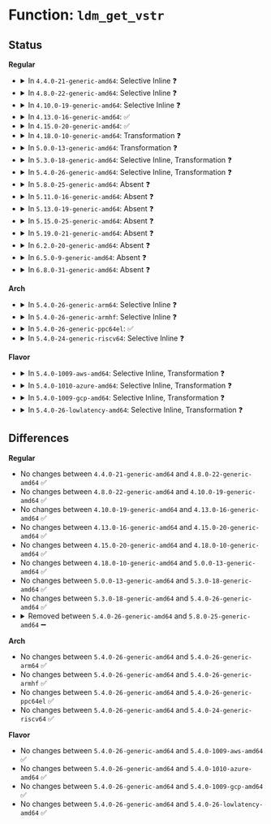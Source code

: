 # Function: <code>ldm_get_vstr</code>

## Status
<b>Regular</b>
<ul>
<li>
<details>
<summary>In <code>4.4.0-21-generic-amd64</code>: Selective Inline ❓</summary>

```c
int ldm_get_vstr(const u8 * block, u8 * buffer, int buflen)
```

```json
{
  "name": "ldm_get_vstr",
  "collision_type": "Unique Static",
  "inline_type": "Selective",
  "funcs": [
    {
      "addr": 18446744071582843056,
      "name": "ldm_get_vstr",
      "external": false,
      "loc": "block/partitions/ldm.c:758",
      "file": "block/partitions/ldm.c",
      "inline": "not declared, inlined",
      "caller_inline": [],
      "caller_func": [
        "block/partitions/ldm.c:ldm_ldmdb_add",
        "block/partitions/ldm.c:ldm_ldmdb_add",
        "block/partitions/ldm.c:ldm_ldmdb_add",
        "block/partitions/ldm.c:ldm_ldmdb_add",
        "block/partitions/ldm.c:ldm_ldmdb_add",
        "block/partitions/ldm.c:ldm_ldmdb_add",
        "block/partitions/ldm.c:ldm_ldmdb_add"
      ]
    }
  ],
  "symbols": [
    {
      "addr": 18446744071582843056,
      "name": "ldm_get_vstr",
      "section": ".text",
      "bind": "STB_LOCAL",
      "size": 117
    }
  ]
}
```
</details>
</li>
<li>
<details>
<summary>In <code>4.8.0-22-generic-amd64</code>: Selective Inline ❓</summary>

```c
int ldm_get_vstr(const u8 * block, u8 * buffer, int buflen)
```

```json
{
  "name": "ldm_get_vstr",
  "collision_type": "Unique Static",
  "inline_type": "Selective",
  "funcs": [
    {
      "addr": 18446744071583126816,
      "name": "ldm_get_vstr",
      "external": false,
      "loc": "block/partitions/ldm.c:706",
      "file": "block/partitions/ldm.c",
      "inline": "not declared, inlined",
      "caller_inline": [],
      "caller_func": [
        "block/partitions/ldm.c:ldm_ldmdb_add",
        "block/partitions/ldm.c:ldm_ldmdb_add",
        "block/partitions/ldm.c:ldm_ldmdb_add",
        "block/partitions/ldm.c:ldm_ldmdb_add",
        "block/partitions/ldm.c:ldm_ldmdb_add",
        "block/partitions/ldm.c:ldm_ldmdb_add",
        "block/partitions/ldm.c:ldm_ldmdb_add"
      ]
    }
  ],
  "symbols": [
    {
      "addr": 18446744071583126816,
      "name": "ldm_get_vstr",
      "section": ".text",
      "bind": "STB_LOCAL",
      "size": 117
    }
  ]
}
```
</details>
</li>
<li>
<details>
<summary>In <code>4.10.0-19-generic-amd64</code>: Selective Inline ❓</summary>

```c
int ldm_get_vstr(const u8 * block, u8 * buffer, int buflen)
```

```json
{
  "name": "ldm_get_vstr",
  "collision_type": "Unique Static",
  "inline_type": "Selective",
  "funcs": [
    {
      "addr": 18446744071583238736,
      "name": "ldm_get_vstr",
      "external": false,
      "loc": "block/partitions/ldm.c:706",
      "file": "block/partitions/ldm.c",
      "inline": "not declared, inlined",
      "caller_inline": [],
      "caller_func": [
        "block/partitions/ldm.c:ldm_ldmdb_add",
        "block/partitions/ldm.c:ldm_ldmdb_add",
        "block/partitions/ldm.c:ldm_ldmdb_add",
        "block/partitions/ldm.c:ldm_ldmdb_add",
        "block/partitions/ldm.c:ldm_ldmdb_add",
        "block/partitions/ldm.c:ldm_ldmdb_add",
        "block/partitions/ldm.c:ldm_ldmdb_add"
      ]
    }
  ],
  "symbols": [
    {
      "addr": 18446744071583238736,
      "name": "ldm_get_vstr",
      "section": ".text",
      "bind": "STB_LOCAL",
      "size": 117
    }
  ]
}
```
</details>
</li>
<li>
<details>
<summary>In <code>4.13.0-16-generic-amd64</code>: ✅</summary>

```c
int ldm_get_vstr(const u8 * block, u8 * buffer, int buflen)
```

```json
{
  "name": "ldm_get_vstr",
  "collision_type": "Unique Static",
  "inline_type": "No",
  "funcs": [
    {
      "addr": 18446744071583291664,
      "name": "ldm_get_vstr",
      "external": false,
      "loc": "block/partitions/ldm.c:706",
      "file": "block/partitions/ldm.c",
      "inline": "seen, unknown",
      "caller_inline": [],
      "caller_func": [
        "block/partitions/ldm.c:ldm_ldmdb_add",
        "block/partitions/ldm.c:ldm_ldmdb_add",
        "block/partitions/ldm.c:ldm_ldmdb_add",
        "block/partitions/ldm.c:ldm_ldmdb_add",
        "block/partitions/ldm.c:ldm_ldmdb_add",
        "block/partitions/ldm.c:ldm_ldmdb_add",
        "block/partitions/ldm.c:ldm_ldmdb_add"
      ]
    }
  ],
  "symbols": [
    {
      "addr": 18446744071583291664,
      "name": "ldm_get_vstr",
      "section": ".text",
      "bind": "STB_LOCAL",
      "size": 216
    }
  ]
}
```
</details>
</li>
<li>
<details>
<summary>In <code>4.15.0-20-generic-amd64</code>: ✅</summary>

```c
int ldm_get_vstr(const u8 * block, u8 * buffer, int buflen)
```

```json
{
  "name": "ldm_get_vstr",
  "collision_type": "Unique Static",
  "inline_type": "No",
  "funcs": [
    {
      "addr": 18446744071583472736,
      "name": "ldm_get_vstr",
      "external": false,
      "loc": "block/partitions/ldm.c:706",
      "file": "block/partitions/ldm.c",
      "inline": "seen, unknown",
      "caller_inline": [],
      "caller_func": [
        "block/partitions/ldm.c:ldm_ldmdb_add",
        "block/partitions/ldm.c:ldm_ldmdb_add",
        "block/partitions/ldm.c:ldm_ldmdb_add",
        "block/partitions/ldm.c:ldm_ldmdb_add",
        "block/partitions/ldm.c:ldm_ldmdb_add",
        "block/partitions/ldm.c:ldm_ldmdb_add",
        "block/partitions/ldm.c:ldm_ldmdb_add"
      ]
    }
  ],
  "symbols": [
    {
      "addr": 18446744071583472736,
      "name": "ldm_get_vstr",
      "section": ".text",
      "bind": "STB_LOCAL",
      "size": 216
    }
  ]
}
```
</details>
</li>
<li>
<details>
<summary>In <code>4.18.0-10-generic-amd64</code>: Transformation ❓</summary>

```c
int ldm_get_vstr(const u8 * block, u8 * buffer, int buflen)
```

```json
{
  "name": "ldm_get_vstr",
  "collision_type": "Unique Static",
  "inline_type": "No",
  "funcs": [
    {
      "addr": 0,
      "name": "ldm_get_vstr",
      "external": false,
      "loc": "block/partitions/ldm.c:706",
      "file": "block/partitions/ldm.c",
      "inline": "seen, unknown",
      "caller_inline": [],
      "caller_func": [
        "block/partitions/ldm.c:ldm_ldmdb_add",
        "block/partitions/ldm.c:ldm_ldmdb_add",
        "block/partitions/ldm.c:ldm_ldmdb_add",
        "block/partitions/ldm.c:ldm_ldmdb_add",
        "block/partitions/ldm.c:ldm_ldmdb_add",
        "block/partitions/ldm.c:ldm_ldmdb_add",
        "block/partitions/ldm.c:ldm_ldmdb_add"
      ]
    }
  ],
  "symbols": [
    {
      "addr": 18446744071583685472,
      "name": "ldm_get_vstr",
      "section": ".text",
      "bind": "STB_LOCAL",
      "size": 175
    },
    {
      "addr": 18446744071583692436,
      "name": "ldm_get_vstr.cold.9",
      "section": ".text",
      "bind": "STB_LOCAL",
      "size": 40
    }
  ]
}
```
</details>
</li>
<li>
<details>
<summary>In <code>5.0.0-13-generic-amd64</code>: Transformation ❓</summary>

```c
int ldm_get_vstr(const u8 * block, u8 * buffer, int buflen)
```

```json
{
  "name": "ldm_get_vstr",
  "collision_type": "Unique Static",
  "inline_type": "No",
  "funcs": [
    {
      "addr": 0,
      "name": "ldm_get_vstr",
      "external": false,
      "loc": "block/partitions/ldm.c:706",
      "file": "block/partitions/ldm.c",
      "inline": "seen, unknown",
      "caller_inline": [],
      "caller_func": [
        "block/partitions/ldm.c:ldm_ldmdb_add",
        "block/partitions/ldm.c:ldm_ldmdb_add",
        "block/partitions/ldm.c:ldm_ldmdb_add",
        "block/partitions/ldm.c:ldm_ldmdb_add",
        "block/partitions/ldm.c:ldm_ldmdb_add",
        "block/partitions/ldm.c:ldm_ldmdb_add",
        "block/partitions/ldm.c:ldm_ldmdb_add"
      ]
    }
  ],
  "symbols": [
    {
      "addr": 18446744071583792768,
      "name": "ldm_get_vstr",
      "section": ".text",
      "bind": "STB_LOCAL",
      "size": 175
    },
    {
      "addr": 18446744071583799873,
      "name": "ldm_get_vstr.cold.9",
      "section": ".text",
      "bind": "STB_LOCAL",
      "size": 40
    }
  ]
}
```
</details>
</li>
<li>
<details>
<summary>In <code>5.3.0-18-generic-amd64</code>: Selective Inline, Transformation ❓</summary>

```c
int ldm_get_vstr(const u8 * block, u8 * buffer, int buflen)
```

```json
{
  "name": "ldm_get_vstr",
  "collision_type": "Unique Static",
  "inline_type": "Selective",
  "funcs": [
    {
      "addr": 18446744071583982956,
      "name": "ldm_get_vstr",
      "external": false,
      "loc": "block/partitions/ldm.c:692",
      "file": "block/partitions/ldm.c",
      "inline": "not declared, inlined",
      "caller_inline": [],
      "caller_func": [
        "block/partitions/ldm.c:ldm_ldmdb_add",
        "block/partitions/ldm.c:ldm_ldmdb_add",
        "block/partitions/ldm.c:ldm_ldmdb_add",
        "block/partitions/ldm.c:ldm_ldmdb_add",
        "block/partitions/ldm.c:ldm_ldmdb_add",
        "block/partitions/ldm.c:ldm_parse_vol5",
        "block/partitions/ldm.c:ldm_parse_vol5"
      ]
    }
  ],
  "symbols": [
    {
      "addr": 18446744071583982800,
      "name": "ldm_get_vstr",
      "section": ".text",
      "bind": "STB_LOCAL",
      "size": 175
    },
    {
      "addr": 18446744071583990066,
      "name": "ldm_get_vstr.cold",
      "section": ".text",
      "bind": "STB_LOCAL",
      "size": 41
    }
  ]
}
```
</details>
</li>
<li>
<details>
<summary>In <code>5.4.0-26-generic-amd64</code>: Selective Inline, Transformation ❓</summary>

```c
int ldm_get_vstr(const u8 * block, u8 * buffer, int buflen)
```

```json
{
  "name": "ldm_get_vstr",
  "collision_type": "Unique Static",
  "inline_type": "Selective",
  "funcs": [
    {
      "addr": 18446744071584086332,
      "name": "ldm_get_vstr",
      "external": false,
      "loc": "block/partitions/ldm.c:692",
      "file": "block/partitions/ldm.c",
      "inline": "not declared, inlined",
      "caller_inline": [],
      "caller_func": [
        "block/partitions/ldm.c:ldm_ldmdb_add",
        "block/partitions/ldm.c:ldm_ldmdb_add",
        "block/partitions/ldm.c:ldm_ldmdb_add",
        "block/partitions/ldm.c:ldm_ldmdb_add",
        "block/partitions/ldm.c:ldm_ldmdb_add",
        "block/partitions/ldm.c:ldm_parse_vol5",
        "block/partitions/ldm.c:ldm_parse_vol5"
      ]
    }
  ],
  "symbols": [
    {
      "addr": 18446744071584086176,
      "name": "ldm_get_vstr",
      "section": ".text",
      "bind": "STB_LOCAL",
      "size": 175
    },
    {
      "addr": 18446744071584093442,
      "name": "ldm_get_vstr.cold",
      "section": ".text",
      "bind": "STB_LOCAL",
      "size": 41
    }
  ]
}
```
</details>
</li>
<li>
<details>
<summary>In <code>5.8.0-25-generic-amd64</code>: Absent ❓</summary>

```json
{
  "name": "ldm_get_vstr",
  "collision_type": "Unique Static",
  "inline_type": "Selective",
  "funcs": [
    {
      "addr": 0,
      "name": "ldm_get_vstr",
      "external": false,
      "loc": "block/partitions/ldm.c:692",
      "file": "block/partitions/ldm.c",
      "inline": "not declared, inlined",
      "caller_inline": [],
      "caller_func": [
        "block/partitions/ldm.c:ldm_parse_vblk",
        "block/partitions/ldm.c:ldm_parse_vol5",
        "block/partitions/ldm.c:ldm_parse_vol5",
        "block/partitions/ldm.c:ldm_parse_dsk3",
        "block/partitions/ldm.c:ldm_parse_dgr4",
        "block/partitions/ldm.c:ldm_parse_dgr3",
        "block/partitions/ldm.c:ldm_parse_cmp3"
      ]
    }
  ],
  "symbols": [
    {
      "addr": 18446744071584482608,
      "name": "ldm_get_vstr.isra.0",
      "section": ".text",
      "bind": "STB_LOCAL",
      "size": 174
    },
    {
      "addr": 18446744071584489880,
      "name": "ldm_get_vstr.isra.0.cold",
      "section": ".text",
      "bind": "STB_LOCAL",
      "size": 38
    }
  ]
}
```
</details>
</li>
<li>
<details>
<summary>In <code>5.11.0-16-generic-amd64</code>: Absent ❓</summary>

```json
{
  "name": "ldm_get_vstr",
  "collision_type": "Unique Static",
  "inline_type": "Selective",
  "funcs": [
    {
      "addr": 0,
      "name": "ldm_get_vstr",
      "external": false,
      "loc": "block/partitions/ldm.c:692",
      "file": "block/partitions/ldm.c",
      "inline": "not declared, inlined",
      "caller_inline": [],
      "caller_func": [
        "block/partitions/ldm.c:ldm_parse_vblk",
        "block/partitions/ldm.c:ldm_parse_vol5",
        "block/partitions/ldm.c:ldm_parse_vol5",
        "block/partitions/ldm.c:ldm_parse_dsk3",
        "block/partitions/ldm.c:ldm_parse_dgr4",
        "block/partitions/ldm.c:ldm_parse_dgr3",
        "block/partitions/ldm.c:ldm_parse_cmp3"
      ]
    }
  ],
  "symbols": [
    {
      "addr": 18446744071584596000,
      "name": "ldm_get_vstr.isra.0",
      "section": ".text",
      "bind": "STB_LOCAL",
      "size": 174
    },
    {
      "addr": 18446744071591374997,
      "name": "ldm_get_vstr.isra.0.cold",
      "section": ".text",
      "bind": "STB_LOCAL",
      "size": 38
    }
  ]
}
```
</details>
</li>
<li>
<details>
<summary>In <code>5.13.0-19-generic-amd64</code>: Absent ❓</summary>

```json
{
  "name": "ldm_get_vstr",
  "collision_type": "Unique Static",
  "inline_type": "Selective",
  "funcs": [
    {
      "addr": 0,
      "name": "ldm_get_vstr",
      "external": false,
      "loc": "block/partitions/ldm.c:692",
      "file": "block/partitions/ldm.c",
      "inline": "not declared, inlined",
      "caller_inline": [],
      "caller_func": [
        "block/partitions/ldm.c:ldm_parse_vblk",
        "block/partitions/ldm.c:ldm_parse_vblk",
        "block/partitions/ldm.c:ldm_parse_vblk",
        "block/partitions/ldm.c:ldm_parse_vblk",
        "block/partitions/ldm.c:ldm_parse_vol5",
        "block/partitions/ldm.c:ldm_parse_vol5",
        "block/partitions/ldm.c:ldm_parse_cmp3"
      ]
    }
  ],
  "symbols": [
    {
      "addr": 18446744071584627456,
      "name": "ldm_get_vstr.isra.0",
      "section": ".text",
      "bind": "STB_LOCAL",
      "size": 174
    },
    {
      "addr": 18446744071591317346,
      "name": "ldm_get_vstr.isra.0.cold",
      "section": ".text",
      "bind": "STB_LOCAL",
      "size": 38
    }
  ]
}
```
</details>
</li>
<li>
<details>
<summary>In <code>5.15.0-25-generic-amd64</code>: Absent ❓</summary>

```json
{
  "name": "ldm_get_vstr",
  "collision_type": "Unique Static",
  "inline_type": "Selective",
  "funcs": [
    {
      "addr": 0,
      "name": "ldm_get_vstr",
      "external": false,
      "loc": "block/partitions/ldm.c:692",
      "file": "block/partitions/ldm.c",
      "inline": "not declared, inlined",
      "caller_inline": [],
      "caller_func": [
        "block/partitions/ldm.c:ldm_parse_vblk",
        "block/partitions/ldm.c:ldm_parse_vblk",
        "block/partitions/ldm.c:ldm_parse_vblk",
        "block/partitions/ldm.c:ldm_parse_vblk",
        "block/partitions/ldm.c:ldm_parse_vol5",
        "block/partitions/ldm.c:ldm_parse_vol5",
        "block/partitions/ldm.c:ldm_parse_cmp3"
      ]
    }
  ],
  "symbols": [
    {
      "addr": 18446744071585043168,
      "name": "ldm_get_vstr.isra.0",
      "section": ".text",
      "bind": "STB_LOCAL",
      "size": 174
    },
    {
      "addr": 18446744071592317686,
      "name": "ldm_get_vstr.isra.0.cold",
      "section": ".text",
      "bind": "STB_LOCAL",
      "size": 38
    }
  ]
}
```
</details>
</li>
<li>
<details>
<summary>In <code>5.19.0-21-generic-amd64</code>: Absent ❓</summary>

```json
{
  "name": "ldm_get_vstr",
  "collision_type": "Unique Static",
  "inline_type": "Selective",
  "funcs": [
    {
      "addr": 0,
      "name": "ldm_get_vstr",
      "external": false,
      "loc": "block/partitions/ldm.c:692",
      "file": "block/partitions/ldm.c",
      "inline": "not declared, inlined",
      "caller_inline": [],
      "caller_func": [
        "block/partitions/ldm.c:ldm_parse_vblk",
        "block/partitions/ldm.c:ldm_parse_vblk",
        "block/partitions/ldm.c:ldm_parse_vblk",
        "block/partitions/ldm.c:ldm_parse_vblk",
        "block/partitions/ldm.c:ldm_parse_vol5",
        "block/partitions/ldm.c:ldm_parse_vol5",
        "block/partitions/ldm.c:ldm_parse_cmp3"
      ]
    }
  ],
  "symbols": [
    {
      "addr": 18446744071585762336,
      "name": "ldm_get_vstr.isra.0",
      "section": ".text",
      "bind": "STB_LOCAL",
      "size": 195
    },
    {
      "addr": 18446744071594102136,
      "name": "ldm_get_vstr.isra.0.cold",
      "section": ".text",
      "bind": "STB_LOCAL",
      "size": 38
    }
  ]
}
```
</details>
</li>
<li>
<details>
<summary>In <code>6.2.0-20-generic-amd64</code>: Absent ❓</summary>

```json
{
  "name": "ldm_get_vstr",
  "collision_type": "Unique Static",
  "inline_type": "Selective",
  "funcs": [
    {
      "addr": 18446744071586545216,
      "name": "ldm_get_vstr",
      "external": false,
      "loc": "block/partitions/ldm.c:692",
      "file": "block/partitions/ldm.c",
      "inline": "not declared, inlined",
      "caller_inline": [],
      "caller_func": [
        "block/partitions/ldm.c:ldm_parse_vblk",
        "block/partitions/ldm.c:ldm_parse_vblk",
        "block/partitions/ldm.c:ldm_parse_vblk",
        "block/partitions/ldm.c:ldm_parse_vblk",
        "block/partitions/ldm.c:ldm_parse_vol5",
        "block/partitions/ldm.c:ldm_parse_vol5",
        "block/partitions/ldm.c:ldm_parse_cmp3"
      ]
    }
  ],
  "symbols": [
    {
      "addr": 18446744071586545216,
      "name": "ldm_get_vstr.isra.0",
      "section": ".text",
      "bind": "STB_LOCAL",
      "size": 233
    }
  ]
}
```
</details>
</li>
<li>
<details>
<summary>In <code>6.5.0-9-generic-amd64</code>: Absent ❓</summary>

```json
{
  "name": "ldm_get_vstr",
  "collision_type": "Unique Static",
  "inline_type": "Selective",
  "funcs": [
    {
      "addr": 18446744071586796480,
      "name": "ldm_get_vstr",
      "external": false,
      "loc": "block/partitions/ldm.c:692",
      "file": "block/partitions/ldm.c",
      "inline": "not declared, inlined",
      "caller_inline": [],
      "caller_func": [
        "block/partitions/ldm.c:ldm_parse_vblk",
        "block/partitions/ldm.c:ldm_parse_vblk",
        "block/partitions/ldm.c:ldm_parse_vblk",
        "block/partitions/ldm.c:ldm_parse_vblk",
        "block/partitions/ldm.c:ldm_parse_vol5",
        "block/partitions/ldm.c:ldm_parse_vol5",
        "block/partitions/ldm.c:ldm_parse_cmp3"
      ]
    }
  ],
  "symbols": [
    {
      "addr": 18446744071586796480,
      "name": "ldm_get_vstr.isra.0",
      "section": ".text",
      "bind": "STB_LOCAL",
      "size": 126
    }
  ]
}
```
</details>
</li>
<li>
<details>
<summary>In <code>6.8.0-31-generic-amd64</code>: Absent ❓</summary>

```json
{
  "name": "ldm_get_vstr",
  "collision_type": "Unique Static",
  "inline_type": "Selective",
  "funcs": [
    {
      "addr": 18446744071587073312,
      "name": "ldm_get_vstr",
      "external": false,
      "loc": "block/partitions/ldm.c:692",
      "file": "block/partitions/ldm.c",
      "inline": "not declared, inlined",
      "caller_inline": [],
      "caller_func": [
        "block/partitions/ldm.c:ldm_parse_vblk",
        "block/partitions/ldm.c:ldm_parse_vblk",
        "block/partitions/ldm.c:ldm_parse_vblk",
        "block/partitions/ldm.c:ldm_parse_vblk",
        "block/partitions/ldm.c:ldm_parse_vol5",
        "block/partitions/ldm.c:ldm_parse_vol5",
        "block/partitions/ldm.c:ldm_parse_cmp3"
      ]
    }
  ],
  "symbols": [
    {
      "addr": 18446744071587073312,
      "name": "ldm_get_vstr.isra.0",
      "section": ".text",
      "bind": "STB_LOCAL",
      "size": 126
    }
  ]
}
```
</details>
</li>
</ul>
<b>Arch</b>
<ul>
<li>
<details>
<summary>In <code>5.4.0-26-generic-arm64</code>: Selective Inline ❓</summary>

```c
int ldm_get_vstr(const u8 * block, u8 * buffer, int buflen)
```

```json
{
  "name": "ldm_get_vstr",
  "collision_type": "Unique Static",
  "inline_type": "Selective",
  "funcs": [
    {
      "addr": 18446603336495928960,
      "name": "ldm_get_vstr",
      "external": false,
      "loc": "block/partitions/ldm.c:692",
      "file": "block/partitions/ldm.c",
      "inline": "not declared, inlined",
      "caller_inline": [],
      "caller_func": [
        "block/partitions/ldm.c:ldm_ldmdb_add",
        "block/partitions/ldm.c:ldm_ldmdb_add",
        "block/partitions/ldm.c:ldm_ldmdb_add",
        "block/partitions/ldm.c:ldm_ldmdb_add",
        "block/partitions/ldm.c:ldm_ldmdb_add",
        "block/partitions/ldm.c:ldm_parse_vol5",
        "block/partitions/ldm.c:ldm_parse_vol5"
      ]
    }
  ],
  "symbols": [
    {
      "addr": 18446603336495928960,
      "name": "ldm_get_vstr",
      "section": ".text",
      "bind": "STB_LOCAL",
      "size": 152
    }
  ]
}
```
</details>
</li>
<li>
<details>
<summary>In <code>5.4.0-26-generic-armhf</code>: Selective Inline ❓</summary>

```c
int ldm_get_vstr(const u8 * block, u8 * buffer, int buflen)
```

```json
{
  "name": "ldm_get_vstr",
  "collision_type": "Unique Static",
  "inline_type": "Selective",
  "funcs": [
    {
      "addr": 3229272240,
      "name": "ldm_get_vstr",
      "external": false,
      "loc": "block/partitions/ldm.c:692",
      "file": "block/partitions/ldm.c",
      "inline": "not declared, inlined",
      "caller_inline": [],
      "caller_func": [
        "block/partitions/ldm.c:ldm_ldmdb_add",
        "block/partitions/ldm.c:ldm_ldmdb_add",
        "block/partitions/ldm.c:ldm_ldmdb_add",
        "block/partitions/ldm.c:ldm_ldmdb_add",
        "block/partitions/ldm.c:ldm_ldmdb_add",
        "block/partitions/ldm.c:ldm_parse_vol5",
        "block/partitions/ldm.c:ldm_parse_vol5"
      ]
    }
  ],
  "symbols": [
    {
      "addr": 3229272240,
      "name": "ldm_get_vstr",
      "section": ".text",
      "bind": "STB_LOCAL",
      "size": 144
    }
  ]
}
```
</details>
</li>
<li>
<details>
<summary>In <code>5.4.0-26-generic-ppc64el</code>: ✅</summary>

```c
int ldm_get_vstr(const u8 * block, u8 * buffer, int buflen)
```

```json
{
  "name": "ldm_get_vstr",
  "collision_type": "Unique Static",
  "inline_type": "No",
  "funcs": [
    {
      "addr": 13835058055290143968,
      "name": "ldm_get_vstr",
      "external": false,
      "loc": "block/partitions/ldm.c:692",
      "file": "block/partitions/ldm.c",
      "inline": "seen, unknown",
      "caller_inline": [],
      "caller_func": [
        "block/partitions/ldm.c:ldm_ldmdb_add",
        "block/partitions/ldm.c:ldm_ldmdb_add",
        "block/partitions/ldm.c:ldm_ldmdb_add",
        "block/partitions/ldm.c:ldm_ldmdb_add",
        "block/partitions/ldm.c:ldm_ldmdb_add",
        "block/partitions/ldm.c:ldm_parse_vol5",
        "block/partitions/ldm.c:ldm_parse_vol5"
      ]
    }
  ],
  "symbols": [
    {
      "addr": 13835058055290143968,
      "name": "ldm_get_vstr",
      "section": ".text",
      "bind": "STB_LOCAL",
      "size": 212
    }
  ]
}
```
</details>
</li>
<li>
<details>
<summary>In <code>5.4.0-24-generic-riscv64</code>: Selective Inline ❓</summary>

```c
int ldm_get_vstr(const u8 * block, u8 * buffer, int buflen)
```

```json
{
  "name": "ldm_get_vstr",
  "collision_type": "Unique Static",
  "inline_type": "Selective",
  "funcs": [
    {
      "addr": 18446743936275040792,
      "name": "ldm_get_vstr",
      "external": false,
      "loc": "block/partitions/ldm.c:692",
      "file": "block/partitions/ldm.c",
      "inline": "not declared, inlined",
      "caller_inline": [],
      "caller_func": [
        "block/partitions/ldm.c:ldm_ldmdb_add",
        "block/partitions/ldm.c:ldm_ldmdb_add",
        "block/partitions/ldm.c:ldm_ldmdb_add",
        "block/partitions/ldm.c:ldm_ldmdb_add",
        "block/partitions/ldm.c:ldm_ldmdb_add",
        "block/partitions/ldm.c:ldm_parse_vol5",
        "block/partitions/ldm.c:ldm_parse_vol5"
      ]
    }
  ],
  "symbols": [
    {
      "addr": 18446743936275040792,
      "name": "ldm_get_vstr",
      "section": ".text",
      "bind": "STB_LOCAL",
      "size": 130
    }
  ]
}
```
</details>
</li>
</ul>
<b>Flavor</b>
<ul>
<li>
<details>
<summary>In <code>5.4.0-1009-aws-amd64</code>: Selective Inline, Transformation ❓</summary>

```c
int ldm_get_vstr(const u8 * block, u8 * buffer, int buflen)
```

```json
{
  "name": "ldm_get_vstr",
  "collision_type": "Unique Static",
  "inline_type": "Selective",
  "funcs": [
    {
      "addr": 18446744071584055068,
      "name": "ldm_get_vstr",
      "external": false,
      "loc": "block/partitions/ldm.c:692",
      "file": "block/partitions/ldm.c",
      "inline": "not declared, inlined",
      "caller_inline": [],
      "caller_func": [
        "block/partitions/ldm.c:ldm_ldmdb_add",
        "block/partitions/ldm.c:ldm_ldmdb_add",
        "block/partitions/ldm.c:ldm_ldmdb_add",
        "block/partitions/ldm.c:ldm_ldmdb_add",
        "block/partitions/ldm.c:ldm_ldmdb_add",
        "block/partitions/ldm.c:ldm_parse_vol5",
        "block/partitions/ldm.c:ldm_parse_vol5"
      ]
    }
  ],
  "symbols": [
    {
      "addr": 18446744071584054912,
      "name": "ldm_get_vstr",
      "section": ".text",
      "bind": "STB_LOCAL",
      "size": 175
    },
    {
      "addr": 18446744071584062178,
      "name": "ldm_get_vstr.cold",
      "section": ".text",
      "bind": "STB_LOCAL",
      "size": 41
    }
  ]
}
```
</details>
</li>
<li>
<details>
<summary>In <code>5.4.0-1010-azure-amd64</code>: Selective Inline, Transformation ❓</summary>

```c
int ldm_get_vstr(const u8 * block, u8 * buffer, int buflen)
```

```json
{
  "name": "ldm_get_vstr",
  "collision_type": "Unique Static",
  "inline_type": "Selective",
  "funcs": [
    {
      "addr": 18446744071583990828,
      "name": "ldm_get_vstr",
      "external": false,
      "loc": "block/partitions/ldm.c:692",
      "file": "block/partitions/ldm.c",
      "inline": "not declared, inlined",
      "caller_inline": [],
      "caller_func": [
        "block/partitions/ldm.c:ldm_ldmdb_add",
        "block/partitions/ldm.c:ldm_ldmdb_add",
        "block/partitions/ldm.c:ldm_ldmdb_add",
        "block/partitions/ldm.c:ldm_ldmdb_add",
        "block/partitions/ldm.c:ldm_ldmdb_add",
        "block/partitions/ldm.c:ldm_parse_vol5",
        "block/partitions/ldm.c:ldm_parse_vol5"
      ]
    }
  ],
  "symbols": [
    {
      "addr": 18446744071583990672,
      "name": "ldm_get_vstr",
      "section": ".text",
      "bind": "STB_LOCAL",
      "size": 175
    },
    {
      "addr": 18446744071583997938,
      "name": "ldm_get_vstr.cold",
      "section": ".text",
      "bind": "STB_LOCAL",
      "size": 41
    }
  ]
}
```
</details>
</li>
<li>
<details>
<summary>In <code>5.4.0-1009-gcp-amd64</code>: Selective Inline, Transformation ❓</summary>

```c
int ldm_get_vstr(const u8 * block, u8 * buffer, int buflen)
```

```json
{
  "name": "ldm_get_vstr",
  "collision_type": "Unique Static",
  "inline_type": "Selective",
  "funcs": [
    {
      "addr": 18446744071584038828,
      "name": "ldm_get_vstr",
      "external": false,
      "loc": "block/partitions/ldm.c:692",
      "file": "block/partitions/ldm.c",
      "inline": "not declared, inlined",
      "caller_inline": [],
      "caller_func": [
        "block/partitions/ldm.c:ldm_ldmdb_add",
        "block/partitions/ldm.c:ldm_ldmdb_add",
        "block/partitions/ldm.c:ldm_ldmdb_add",
        "block/partitions/ldm.c:ldm_ldmdb_add",
        "block/partitions/ldm.c:ldm_ldmdb_add",
        "block/partitions/ldm.c:ldm_parse_vol5",
        "block/partitions/ldm.c:ldm_parse_vol5"
      ]
    }
  ],
  "symbols": [
    {
      "addr": 18446744071584038672,
      "name": "ldm_get_vstr",
      "section": ".text",
      "bind": "STB_LOCAL",
      "size": 175
    },
    {
      "addr": 18446744071584045938,
      "name": "ldm_get_vstr.cold",
      "section": ".text",
      "bind": "STB_LOCAL",
      "size": 41
    }
  ]
}
```
</details>
</li>
<li>
<details>
<summary>In <code>5.4.0-26-lowlatency-amd64</code>: Selective Inline, Transformation ❓</summary>

```c
int ldm_get_vstr(const u8 * block, u8 * buffer, int buflen)
```

```json
{
  "name": "ldm_get_vstr",
  "collision_type": "Unique Static",
  "inline_type": "Selective",
  "funcs": [
    {
      "addr": 18446744071584141324,
      "name": "ldm_get_vstr",
      "external": false,
      "loc": "block/partitions/ldm.c:692",
      "file": "block/partitions/ldm.c",
      "inline": "not declared, inlined",
      "caller_inline": [],
      "caller_func": [
        "block/partitions/ldm.c:ldm_ldmdb_add",
        "block/partitions/ldm.c:ldm_ldmdb_add",
        "block/partitions/ldm.c:ldm_ldmdb_add",
        "block/partitions/ldm.c:ldm_ldmdb_add",
        "block/partitions/ldm.c:ldm_ldmdb_add",
        "block/partitions/ldm.c:ldm_parse_vol5",
        "block/partitions/ldm.c:ldm_parse_vol5"
      ]
    }
  ],
  "symbols": [
    {
      "addr": 18446744071584141168,
      "name": "ldm_get_vstr",
      "section": ".text",
      "bind": "STB_LOCAL",
      "size": 175
    },
    {
      "addr": 18446744071584148434,
      "name": "ldm_get_vstr.cold",
      "section": ".text",
      "bind": "STB_LOCAL",
      "size": 41
    }
  ]
}
```
</details>
</li>
</ul>

## Differences
<b>Regular</b>
<ul>
<li>
No changes between <code>4.4.0-21-generic-amd64</code> and <code>4.8.0-22-generic-amd64</code> ✅
</li>
<li>
No changes between <code>4.8.0-22-generic-amd64</code> and <code>4.10.0-19-generic-amd64</code> ✅
</li>
<li>
No changes between <code>4.10.0-19-generic-amd64</code> and <code>4.13.0-16-generic-amd64</code> ✅
</li>
<li>
No changes between <code>4.13.0-16-generic-amd64</code> and <code>4.15.0-20-generic-amd64</code> ✅
</li>
<li>
No changes between <code>4.15.0-20-generic-amd64</code> and <code>4.18.0-10-generic-amd64</code> ✅
</li>
<li>
No changes between <code>4.18.0-10-generic-amd64</code> and <code>5.0.0-13-generic-amd64</code> ✅
</li>
<li>
No changes between <code>5.0.0-13-generic-amd64</code> and <code>5.3.0-18-generic-amd64</code> ✅
</li>
<li>
No changes between <code>5.3.0-18-generic-amd64</code> and <code>5.4.0-26-generic-amd64</code> ✅
</li>
<li>
<details>
<summary>Removed between <code>5.4.0-26-generic-amd64</code> and <code>5.8.0-25-generic-amd64</code> ➖</summary>

```c
int ldm_get_vstr(const u8 * block, u8 * buffer, int buflen)
```
</details>
</li>
</ul>
<b>Arch</b>
<ul>
<li>
No changes between <code>5.4.0-26-generic-amd64</code> and <code>5.4.0-26-generic-arm64</code> ✅
</li>
<li>
No changes between <code>5.4.0-26-generic-amd64</code> and <code>5.4.0-26-generic-armhf</code> ✅
</li>
<li>
No changes between <code>5.4.0-26-generic-amd64</code> and <code>5.4.0-26-generic-ppc64el</code> ✅
</li>
<li>
No changes between <code>5.4.0-26-generic-amd64</code> and <code>5.4.0-24-generic-riscv64</code> ✅
</li>
</ul>
<b>Flavor</b>
<ul>
<li>
No changes between <code>5.4.0-26-generic-amd64</code> and <code>5.4.0-1009-aws-amd64</code> ✅
</li>
<li>
No changes between <code>5.4.0-26-generic-amd64</code> and <code>5.4.0-1010-azure-amd64</code> ✅
</li>
<li>
No changes between <code>5.4.0-26-generic-amd64</code> and <code>5.4.0-1009-gcp-amd64</code> ✅
</li>
<li>
No changes between <code>5.4.0-26-generic-amd64</code> and <code>5.4.0-26-lowlatency-amd64</code> ✅
</li>
</ul>
